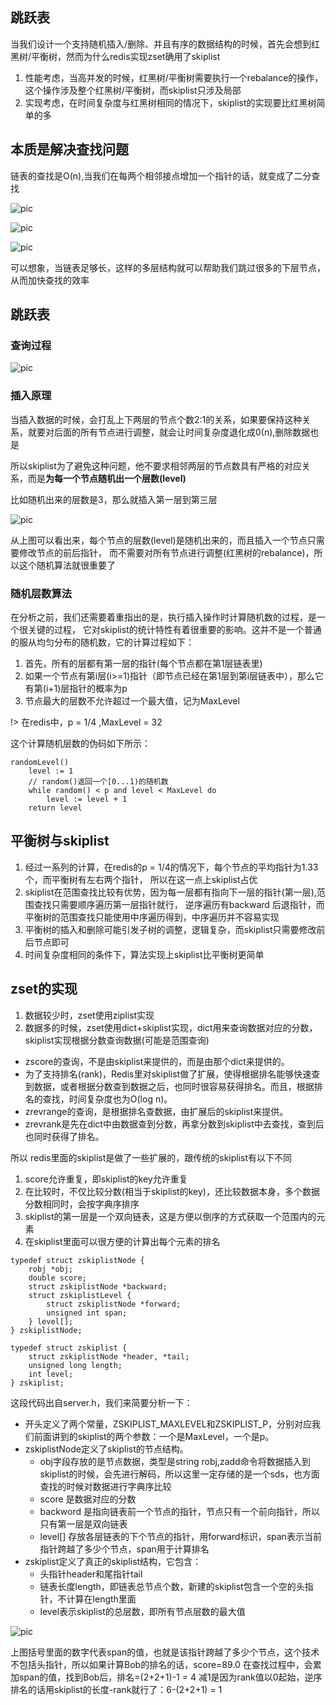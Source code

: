 ## 跳跃表

当我们设计一个支持随机插入/删除、并且有序的数据结构的时候，首先会想到红黑树/平衡树，然而为什么redis实现zset确用了skiplist
1. 性能考虑，当高并发的时候，红黑树/平衡树需要执行一个rebalance的操作，这个操作涉及整个红黑树/平衡树，而skiplist只涉及局部
2. 实现考虑，在时间复杂度与红黑树相同的情况下，skiplist的实现要比红黑树简单的多

## 本质是解决查找问题

链表的查找是O(n),当我们在每两个相邻接点增加一个指针的话，就变成了二分查找

![pic](../images/394667206.png)

![pic](../images/121121.png)

![pic](../images/34534.png)

可以想象，当链表足够长，这样的多层结构就可以帮助我们跳过很多的下层节点，从而加快查找的效率

## 跳跃表

### 查询过程

![pic](../images/search_path_on_skiplist.png)

### 插入原理

当插入数据的时候，会打乱上下两层的节点个数2:1的关系，如果要保持这种关系，就要对后面的所有节点进行调整，就会让时间复杂度退化成0(n),删除数据也是

所以skiplist为了避免这种问题，他不要求相邻两层的节点数具有严格的对应关系，而是**为每一个节点随机出一个层数(level)**

比如随机出来的层数是3，那么就插入第一层到第三层

![pic](../images/asfddfsdf.png)

从上图可以看出来，每个节点的层数(level)是随机出来的，而且插入一个节点只需要修改节点的前后指针，
而不需要对所有节点进行调整(红黑树的rebalance)，所以这个随机算法就很重要了

### 随机层数算法

在分析之前，我们还需要着重指出的是，执行插入操作时计算随机数的过程，是一个很关键的过程，
它对skiplist的统计特性有着很重要的影响。这并不是一个普通的服从均匀分布的随机数，它的计算过程如下：

1. 首先，所有的层都有第一层的指针(每个节点都在第1层链表里)
2. 如果一个节点有第i层(i>=1)指针（即节点已经在第1层到第i层链表中），那么它有第(i+1)层指针的概率为p
3. 节点最大的层数不允许超过一个最大值，记为MaxLevel

!> 在redis中，p = 1/4 ,MaxLevel = 32

这个计算随机层数的伪码如下所示：
```
randomLevel()
    level := 1
    // random()返回一个[0...1)的随机数
    while random() < p and level < MaxLevel do
        level := level + 1
    return level
```

## 平衡树与skiplist

1. 经过一系列的计算，在redis的p = 1/4的情况下，每个节点的平均指针为1.33个，而平衡树有左右两个指针，
所以在这一点上skiplist占优
2. skiplist在范围查找比较有优势，因为每一层都有指向下一层的指针(第一层),范围查找只需要顺序遍历第一层指针就行，
逆序遍历有backward 后退指针，而平衡树的范围查找只能使用中序遍历得到，中序遍历并不容易实现
3. 平衡树的插入和删除可能引发子树的调整，逻辑复杂，而skiplist只需要修改前后节点即可
4. 时间复杂度相同的条件下，算法实现上skiplist比平衡树更简单

## zset的实现

1. 数据较少时，zset使用ziplist实现
2. 数据多的时候，zset使用dict+skiplist实现，dict用来查询数据对应的分数，skiplist实现根据分数查询数据(可能是范围查询)

- zscore的查询，不是由skiplist来提供的，而是由那个dict来提供的。
- 为了支持排名(rank)，Redis里对skiplist做了扩展，使得根据排名能够快速查到数据，或者根据分数查到数据之后，也同时很容易获得排名。而且，根据排名的查找，时间复杂度也为O(log n)。
- zrevrange的查询，是根据排名查数据，由扩展后的skiplist来提供。
- zrevrank是先在dict中由数据查到分数，再拿分数到skiplist中去查找，查到后也同时获得了排名。


所以 redis里面的skiplist是做了一些扩展的，跟传统的skiplist有以下不同

1. score允许重复，即skiplist的key允许重复
2. 在比较时，不仅比较分数(相当于skiplist的key)，还比较数据本身，多个数据分数相同时，会按字典序排序
3. skiplist的第一层是一个双向链表，这是方便以倒序的方式获取一个范围内的元素
4. 在skiplist里面可以很方便的计算出每个元素的排名

```
typedef struct zskiplistNode {
    robj *obj;
    double score;
    struct zskiplistNode *backward;
    struct zskiplistLevel {
        struct zskiplistNode *forward;
        unsigned int span;
    } level[];
} zskiplistNode;

typedef struct zskiplist {
    struct zskiplistNode *header, *tail;
    unsigned long length;
    int level;
} zskiplist;
```

这段代码出自server.h，我们来简要分析一下：

- 开头定义了两个常量，ZSKIPLIST_MAXLEVEL和ZSKIPLIST_P，分别对应我们前面讲到的skiplist的两个参数：一个是MaxLevel，一个是p。
- zskiplistNode定义了skiplist的节点结构。
    - obj字段存放的是节点数据，类型是string robj,zadd命令将数据插入到skiplist的时候，会先进行解码，所以这里一定存储的是一个sds，也方面查找的时候对数据进行字典序比较
    - score 是数据对应的分数
    - backword 是指向链表前一个节点的指针，节点只有一个前向指针，所以只有第一层是双向链表
    - level[] 存放各层链表的下个节点的指针，用forward标识，span表示当前指针跨越了多少个节点，span用于计算排名
- zskiplist定义了真正的skiplist结构，它包含：
    - 头指针header和尾指针tail
    - 链表长度length，即链表总节点个数，新建的skiplist包含一个空的头指针，不计算在length里面
    - level表示skiplist的总层数，即所有节点层数的最大值 
    
![pic](../images/redis_skiplist_example.png)

上图括号里面的数字代表span的值，也就是该指针跨越了多少个节点，这个技术不包括头指针，所以如果计算Bob的排名的话，score=89.0 
在查找过程中，会累加span的值，找到Bob后，排名=(2+2+1)-1 = 4 减1是因为rank值以0起始，逆序排名的话用skiplist的长度-rank就行了：6-(2+2+1) = 1 









